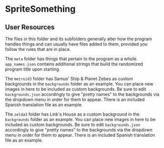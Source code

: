 # SpriteSomething

## User Resources

The files in this folder and its subfolders generally alter how the program handles things and can usually have files added to them, provided you follow the rules that are in place.

The `meta` folder has things that pertain to the program as a whole.
`app_names.json` contains additional strings that build the randomized program title upon starting.

The `metroid3` folder has Samus' Ship & Planet Zebes as custom backgrounds in the `backgrounds` folder as an example. You can place new images in here to be included as custom backgrounds. Be sure to edit `backgrounds.json` accordingly to give "pretty names" to the backgrounds via the dropdown menu in order for them to appear.
There is an included Spanish translation file as an example.

The `zelda3` folder has Link's House as a custom background in the `backgrounds` folder as an example. You can place new images in here to be included as custom backgrounds. Be sure to edit `backgrounds.json` accordingly to give "pretty names" to the backgrounds via the dropdown menu in order for them to appear.
There is an included Spanish translation file as an example.
